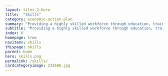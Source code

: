 ```yaml
---
layout: tiles-2-hero
title:  "Skills"
category: economic-action-plan
summary: "Providing a highly skilled workforce through education, training and re-skilling."
subtitle: "Providing a highly skilled workforce through education, training and re-skilling."
index: 6
homepage: true
navitems: skills
thispage: skills
parent: home
hero: skills.png
permalink: /skills/
cardcategoryimage: 233688.jpg
---
```

